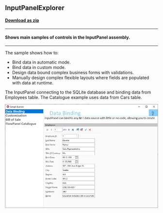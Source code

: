 ## InputPanelExplorer
#### [Download as zip](https://grapecity.github.io/DownGit/#/home?url=https://github.com/GrapeCity/ComponentOne-WinForms-Samples/tree/master/Next\InputPanel\CS\InputPanelExplorer)
____
#### Shows main samples of controls in the InputPanel assembly.
____
The sample shows how to:

* Bind data in automatic mode.
* Bind data in custom mode.
* Design data bound complex business forms with validations.
* Manually design complex flexible layouts where fields are populated with data at runtime.

The InputPanel connecting to the SQLite database and binding data from Employees table. The Catalogue example uses data from Cars table.

![screenshot](screenshot.PNG)
